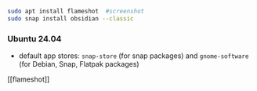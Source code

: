 
```bash
sudo apt install flameshot  #screenshot
sudo snap install obsidian --classic
```

### Ubuntu 24.04
- default app stores: `snap-store` (for snap packages) and `gnome-software` (for Debian, Snap, Flatpak packages)



[[flameshot]]

